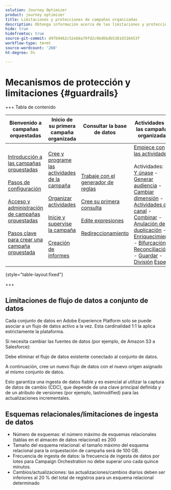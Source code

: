 ```yaml
---
solution: Journey Optimizer
product: journey optimizer
title: Limitaciones y protecciones de campañas organizadas
description: Obtenga información acerca de las limitaciones y protecciones de campañas orquestadas
hide: true
hidefromtoc: true
source-git-commit: d9fb9462c52eb8a79fd2c9bd6bdb5381d318453f
workflow-type: tm+mt
source-wordcount: '260'
ht-degree: 5%

---
```


# Mecanismos de protección y limitaciones {#guardrails}

+++ Tabla de contenido

| Bienvenido a campañas orquestadas | Inicio de su primera campaña organizada | Consultar la base de datos | Actividades de las campañas organizadas |
|---|---|---|---|
| [Introducción a las campañas orquestadas](gs-orchestrated-campaigns.md)<br/><br/>[Pasos de configuración](configuration-steps.md)<br/><br/>[Acceso y administración de campañas orquestadas](access-manage-orchestrated-campaigns.md)<br/><br/>[Pasos clave para crear una campaña orquestada](gs-campaign-creation.md) | [Cree y programe las actividades de la campaña](create-orchestrated-campaign.md)<br/><br/>[Organizar actividades](orchestrate-activities.md)<br/><br/>[Inicie y supervise la campaña](start-monitor-campaigns.md)<br/><br/>[Creación de informes](reporting-campaigns.md) | [Trabaje con el generador de reglas](orchestrated-rule-builder.md)<br/><br/>[Cree su primera consulta](build-query.md)<br/><br/>[Edite expresiones](edit-expressions.md)<br/><br/>[Redireccionamiento](retarget.md) | [Empiece con las actividades](activities/about-activities.md)<br/><br/>Actividades:<br/>[Y únase](activities/and-join.md) - [Generar audiencia](activities/build-audience.md) - [Cambiar dimensión](activities/change-dimension.md) - [Actividades de canal](activities/channels.md) - [Combinar](activities/combine.md) - [Anulación de duplicación](activities/deduplication.md) - [Enriquecimiento](activities/enrichment.md) - [Bifurcación](activities/fork.md) - [Reconciliación](activities/reconciliation.md) - [Guardar](activities/save-audience.md) - [División](activities/split.md) [Espera](activities/wait.md) |

{style="table-layout:fixed"}

+++

## Limitaciones de flujo de datos a conjunto de datos

Cada conjunto de datos en Adobe Experience Platform solo se puede asociar a un flujo de datos activo a la vez. Esta cardinalidad 1:1 la aplica estrictamente la plataforma.

Si necesita cambiar las fuentes de datos (por ejemplo, de Amazon S3 a Salesforce):

Debe eliminar el flujo de datos existente conectado al conjunto de datos.

A continuación, cree un nuevo flujo de datos con el nuevo origen asignado al mismo conjunto de datos.

Esto garantiza una ingesta de datos fiable y es esencial al utilizar la captura de datos de cambio (CDC), que depende de una clave principal definida y de un atributo de versiones (por ejemplo, lastmodified) para las actualizaciones incrementales.


## Esquemas relacionales/limitaciones de ingesta de datos

* Número de esquemas: el número máximo de esquemas relacionales (tablas en el almacén de datos relacional) es 200
* Tamaño del esquema relacional: el tamaño máximo del esquema relacional para la orquestación de campaña será de 100 GB.
* Frecuencia de ingesta de datos: la frecuencia de ingesta de datos por lotes para Campaign Orchestration no debe superar uno cada quince minutos.
* Cambios/actualizaciones: las actualizaciones/cambios diarios deben ser inferiores al 20 % del total de registros para un esquema relacional determinado